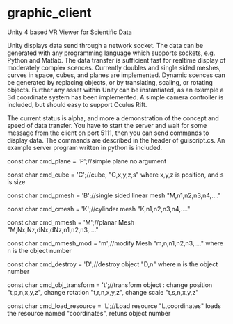# graphic_client

Unity 4 based VR Viewer for Scientific Data

Unity displays data send through a network socket. The data can be generated with any programming language which supports sockets, e.g. Python and Matlab. The data transfer is sufficient fast for realtime display of moderately complex scences. Currently doubles and single sided meshes, curves in space, cubes, and planes are implemented. Dynamic scences can be generated by replacing objects, or by translating, scaling, or rotating objects. Further any asset within Unity can be instantiated, as an example a 3d coordinate system has been implemented. A simple camera controller is included, but should easy to support Oculus Rift.

The current status is alpha, and more a demonstration of the concept and speed of data transfer. You have to start the server and wait for some message from the client on port 5111, then you can send commands to display data. The commands are described in the header of guiscript.cs. An example server program written in python is included.


const char cmd_plane = 'P';//simple plane no argument

const char cmd_cube = 'C';//cube, "C,x,y,z,s" where x,y,z is position, and s is size

const char cmd_pmesh = 'B';//single sided linear mesh "M,n1,n2,n3,n4,...." 

const char cmd_cmesh = 'K';//cylinder mesh "K,n1,n2,n3,n4,...."

const char cmd_mmesh = 'M';//planar Mesh "M,Nx,Nz,dNx,dNz,n1,n2,n3,...."

const char cmd_mmesh_mod = 'm';//modify Mesh "m,n,n1,n2,n3,...." where n is the object number

const char cmd_destroy = 'D';//destroy object "D,n" where n is the object number

const char cmd_obj_transform = 't';//transform object : change position "t,p,n,x,y,z", change rotation "t,r,n,x,y,z", change scale "t,s,n,x,y,z"

const char cmd_load_resource = 'L';//Load resource "L,coordinates" loads the resource named "coordinates", retuns object number
